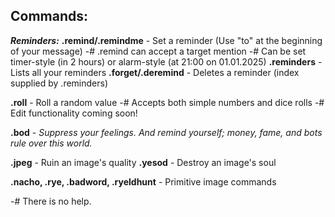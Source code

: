 ## **Commands:**
***Reminders:***
**.remind/.remindme** - Set a reminder (Use "to" at the beginning of your message)
-# .remind can accept a target mention
-# Can be set timer-style (in 2 hours) or alarm-style (at 21:00 on 01.01.2025)
**.reminders** - Lists all your reminders
**.forget/.deremind** - Deletes a reminder (index supplied by .reminders)

**.roll** - Roll a random value
-# Accepts both simple numbers and dice rolls
-# Edit functionality coming soon!

**.bod** - *Suppress your feelings. And remind yourself; money, fame, and bots rule over this world.*

**.jpeg** - Ruin an image's quality
**.yesod** - Destroy an image's soul

**.nacho, .rye, .badword, .ryeldhunt** - Primitive image commands

-# There is no help.